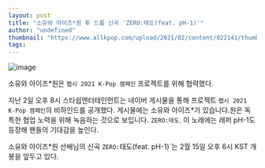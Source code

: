 ```yaml
---
layout: post
title: "소유와 아이즈*원 투 드롭 신곡 'ZERO:태도(feat. pH-1)'"
author: "undefined"
thumbnail: "https://www.allkpop.com/upload/2021/02/content/022141/thumb/1612320117-20210203-ph-1.jpg"
tags: 
---
```



![image](https://www.allkpop.com/upload/2021/02/content/022141/1612320117-20210203-ph-1.jpg)

소유와 아이즈*원은 `펩시 2021 K-Pop 캠페인` 프로젝트를 위해 협력했다.

지난 2일 오후 8시 스타쉽엔터테인먼트는 네이버 게시물을 통해 프로젝트 `펩시 2021 K-Pop 캠페인`의 비하인드를 공개했다. 게시물에는 소유와 아이즈*가 있습니다.원은 독특한 협업 노력을 위해 녹음하는 것으로 보입니다. `ZERO:태도`. 이 노래에는 래퍼 pH-1도 등장해 팬들의 기대감을 높인다.

소유와 아이즈*원 선배님의 신곡 `ZERO:`태도(feat. pH-1)`는 2월 15일 오후 6시 KST 개봉을 앞두고 있다.